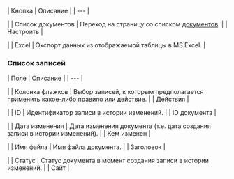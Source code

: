 | Кнопка | Описание |
| --- |

|
| Список документов | Переход на страницу со списком [документов](/user_help/content/workflow/workflow_list.php). |
| Настроить |

|
| Excel | Экспорт данных из отображаемой таблицы в MS Excel. |

### Список записей

| Поле | Описание |
| --- |

|
| Колонка флажков | Выбор записей, к которым предполагается применить какое-либо правило или действие. |
| Действия |

|
| ID | Идентификатор записи в истории изменений. |
| ID документа |

|
| Дата изменения | Дата изменения документа (т.е. дата создания записи в истории изменений). |
| Кем изменен |

|
| Имя файла | Имя файла документа. |
| Заголовок |

|
| Статус | Статус документа в момент создания записи в истории изменений. |
| Сайт |